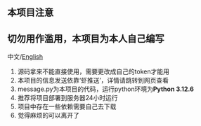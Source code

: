 
## 本项目注意 ##

## 切勿用作滥用，本项目为本人自己编写

中文/[English](README_en.md)

1. 源码拿来不能直接使用，需要更改成自己的token才能用
2. 本项目的信息发送依靠‘虾推送’，详情请跳转到网页查看
3. message.py为本项目的代码，运行python环境为**Python 3.12.6**
4. 推荐将项目部署到服务器24小时运行
5. 项目中存在一些依赖需要自己去下载
6. 觉得麻烦的可以离开了

